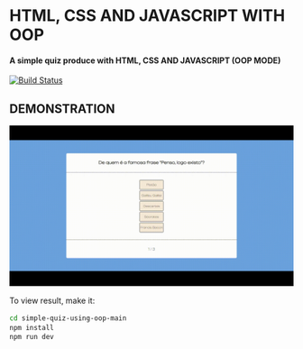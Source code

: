 # HTML, CSS AND JAVASCRIPT WITH OOP

#### A simple quiz produce with HTML, CSS AND JAVASCRIPT (OOP MODE)

[![Build Status](https://travis-ci.org/joemccann/dillinger.svg?branch=master)](https://travis-ci.org/joemccann/dillinger)

## DEMONSTRATION

![Foo](https://github.com/jeffersonmatheusdev/simple-quiz-using-oop/blob/main/gif/use.gif?raw=true)

To view result, make it:
```sh
cd simple-quiz-using-oop-main
npm install
npm run dev
```
